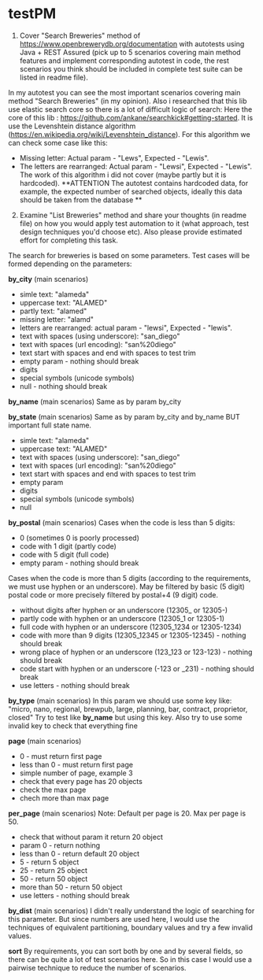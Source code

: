 # testPM
1) Cover "Search Breweries" method of https://www.openbrewerydb.org/documentation with autotests using Java + REST Assured 
(pick up to 5 scenarios covering main method features and implement corresponding autotest in code, the rest scenarios you think should be included in complete test suite can be listed in readme file).

In my autotest you can see the most important scenarios covering main method "Search Breweries" (in my opinion). 
Also i researched that this lib use elastic search core so there is a lot of difficult logic of search:
Here the core of this lib : https://github.com/ankane/searchkick#getting-started.
It is use the Levenshtein distance algorithm (https://en.wikipedia.org/wiki/Levenshtein_distance).
For this algorithm we can check some case like this:
- Missing letter: Actual param - "Lews", Expected - "Lewis".
- The letters are rearranged: Actual param - "Lewsi", Expected - "Lewis".
The work of this algorithm i did not cover (maybe partly but it is hardcoded).
**ATTENTION The autotest contains hardcoded data, for example, the expected number of searched objects, ideally this data should be taken from the database **

2) Examine "List Breweries" method and share your thoughts (in readme file) on how you would apply test automation to it (what approach, test design techniques you'd choose etc).
Also please provide estimated effort for completing this task.

The search for breweries is based on some parameters. Test cases will be formed depending on the parameters:

**by_city** (main scenarios)
 - simle text: "alameda"
 - uppercase text: "ALAMED"
 - partly text: "alamed"
 - missing letter: "alamd"
 - letters are rearranged: actual param - "lewsi", Expected - "lewis".
 - text with spaces (using underscore): "san_diego"
 - text with spaces (url encoding): "san%20diego"
 - text start with spaces and end with spaces to test trim
 - empty param - nothing should break
 - digits
 - special symbols (unicode symbols) 
 - null - nothing should break

 **by_name** (main scenarios)
 Same as by param by_city
 
 **by_state** (main scenarios)
 Same as by param by_city and by_name BUT important full state name.
 - simle text: "alameda"
 - uppercase text: "ALAMED"
 - text with spaces (using underscore): "san_diego"
 - text with spaces (url encoding): "san%20diego"
 - text start with spaces and end with spaces to test trim
 - empty param
 - digits
 - special symbols (unicode symbols)
 - null

 **by_postal** (main scenarios)
 Cases when the code is less than 5 digits:
 - 0 (sometimes 0 is poorly processed)
 - code with 1 digit (partly code)
 - code with 5 digit (full code)
 - empty param - nothing should break
 
 Сases when the code is more than 5 digits (according to the requirements, we must use hyphen or an underscore). May be filtered by basic (5 digit) postal code or more precisely     filtered by postal+4 (9 digit) code.

 - without digits after hyphen or an underscore (12305_ or 12305-)
 - partly code with hyphen or an underscore (12305_1 or 12305-1)
 - full code with hyphen or an underscore (12305_1234 or 12305-1234)
 - code with more than 9 digits (12305_12345 or 12305-12345) - nothing should break
 - wrong place of hyphen or an underscore (123_123 or 123-123) -  nothing should break
 - code start with hyphen or an underscore (-123 or _231) -  nothing should break
 - use letters - nothing should break

**by_type** (main scenarios)
In this param we should use some key like: "micro, nano, regional, brewpub, large, planning, bar, contract, proprietor, closed"
Try to test like **by_name** but using this key. Also try to use some invalid key to check that everything fine

**page** (main scenarios)
- 0 - must return first page
- less than 0 - must return first page
- simple number of page, example 3 
- check that every page has 20 objects
- check the max page
- chech more than max page

**per_page** (main scenarios)
Note: Default per page is 20. Max per page is 50.
- check that without param it return 20 object
- param 0 - return nothing
- less than 0 - return default 20 object
- 5 - return 5 object
- 25 - return 25 object
- 50 - return 50 object
- more than 50 - return 50 object
- use letters - nothing should break

**by_dist** (main scenarios)
I didn't really understand the logic of searching for this parameter. But since numbers are used here, I would use the techniques of equivalent partitioning, boundary values and try a few invalid values.

**sort**
By requirements, you can sort both by one and by several fields, so there can be quite a lot of test scenarios here. So in this case I would use a pairwise technique to reduce the number of scenarios.



 










